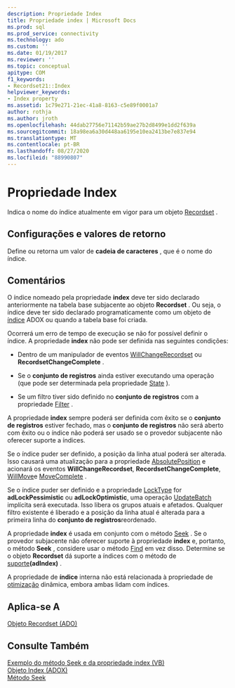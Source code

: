 ```yaml
---
description: Propriedade Index
title: Propriedade index | Microsoft Docs
ms.prod: sql
ms.prod_service: connectivity
ms.technology: ado
ms.custom: ''
ms.date: 01/19/2017
ms.reviewer: ''
ms.topic: conceptual
apitype: COM
f1_keywords:
- Recordset21::Index
helpviewer_keywords:
- Index property
ms.assetid: 1c79e271-21ec-41a8-8163-c5e89f0001a7
author: rothja
ms.author: jroth
ms.openlocfilehash: 44dab27756e71142b59ae27b2d8499e1dd2f639a
ms.sourcegitcommit: 18a98ea6a30d448aa6195e10ea2413be7e837e94
ms.translationtype: MT
ms.contentlocale: pt-BR
ms.lasthandoff: 08/27/2020
ms.locfileid: "88990807"
---
```

# <a name="index-property"></a>Propriedade Index
Indica o nome do índice atualmente em vigor para um objeto [Recordset](./recordset-object-ado.md) .  
  
## <a name="settings-and-return-values"></a>Configurações e valores de retorno  
 Define ou retorna um valor de **cadeia de caracteres** , que é o nome do índice.  
  
## <a name="remarks"></a>Comentários  
 O índice nomeado pela propriedade **index** deve ter sido declarado anteriormente na tabela base subjacente ao objeto **Recordset** . Ou seja, o índice deve ter sido declarado programaticamente como um objeto de [índice](../adox-api/index-object-adox.md) ADOX ou quando a tabela base foi criada.  
  
 Ocorrerá um erro de tempo de execução se não for possível definir o índice. A propriedade **index** não pode ser definida nas seguintes condições:  
  
-   Dentro de um manipulador de eventos [WillChangeRecordset](./willchangerecordset-and-recordsetchangecomplete-events-ado.md) ou **RecordsetChangeComplete** .  
  
-   Se o **conjunto de registros** ainda estiver executando uma operação (que pode ser determinada pela propriedade [State](./state-property-ado.md) ).  
  
-   Se um filtro tiver sido definido no **conjunto de registros** com a propriedade [Filter](./filter-property.md) .  
  
 A propriedade **index** sempre poderá ser definida com êxito se o **conjunto de registros** estiver fechado, mas o **conjunto de registros** não será aberto com êxito ou o índice não poderá ser usado se o provedor subjacente não oferecer suporte a índices.  
  
 Se o índice puder ser definido, a posição da linha atual poderá ser alterada. Isso causará uma atualização para a propriedade [AbsolutePosition](./absoluteposition-property-ado.md) e acionará os eventos **WillChangeRecordset**, **RecordsetChangeComplete**, [WillMove](./willmove-and-movecomplete-events-ado.md)e [MoveComplete](./willmove-and-movecomplete-events-ado.md) .  
  
 Se o índice puder ser definido e a propriedade [LockType](./locktype-property-ado.md) for **adLockPessimistic** ou **adLockOptimistic**, uma operação [UpdateBatch](./updatebatch-method.md) implícita será executada. Isso libera os grupos atuais e afetados. Qualquer filtro existente é liberado e a posição da linha atual é alterada para a primeira linha do **conjunto de registros**reordenado.  
  
 A propriedade **index** é usada em conjunto com o método [Seek](./seek-method.md) . Se o provedor subjacente não oferecer suporte à propriedade **index** e, portanto, o método **Seek** , considere usar o método [Find](./find-method-ado.md) em vez disso. Determine se o objeto **Recordset** dá suporte a índices com o método de [suporte](./supports-method.md)**(adIndex)** .  
  
 A propriedade de **índice** interna não está relacionada à propriedade de [otimização](./optimize-property-dynamic-ado.md) dinâmica, embora ambas lidam com índices.  
  
## <a name="applies-to"></a>Aplica-se A  
 [Objeto Recordset (ADO)](./recordset-object-ado.md)  
  
## <a name="see-also"></a>Consulte Também  
 [Exemplo do método Seek e da propriedade index (VB)](./seek-method-and-index-property-example-vb.md)   
 [Objeto Index (ADOX)](../adox-api/index-object-adox.md)   
 [Método Seek](./seek-method.md)